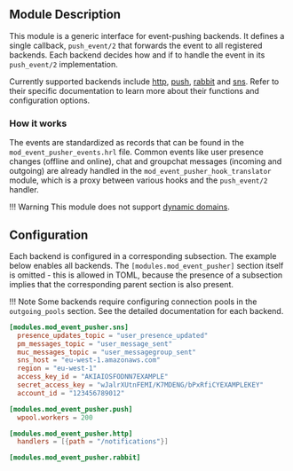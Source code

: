 ## Module Description

This module is a generic interface for event-pushing backends.
It defines a single callback, `push_event/2` that forwards the event to all registered backends.
Each backend decides how and if to handle the event in its `push_event/2` implementation.

Currently supported backends include [http], [push], [rabbit] and [sns].
Refer to their specific documentation to learn more about their functions and configuration options.

### How it works

The events are standardized as records that can be found in the `mod_event_pusher_events.hrl` file.
Common events like user presence changes (offline and online), chat and groupchat messages (incoming
and outgoing) are already handled in the `mod_event_pusher_hook_translator` module, which is a proxy between various hooks and the `push_event/2` handler.

!!! Warning
    This module does not support [dynamic domains](../configuration/general.md#generalhost_types).

## Configuration

Each backend is configured in a corresponding subsection.
The example below enables all backends.
The `[modules.mod_event_pusher]` section itself is omitted - this is allowed in TOML, because the presence of a subsection implies that the corresponding parent section is also present.

!!! Note
    Some backends require configuring connection pools in the `outgoing_pools` section.
    See the detailed documentation for each backend.

```toml
[modules.mod_event_pusher.sns]
  presence_updates_topic = "user_presence_updated"
  pm_messages_topic = "user_message_sent"
  muc_messages_topic = "user_messagegroup_sent"
  sns_host = "eu-west-1.amazonaws.com"
  region = "eu-west-1"
  access_key_id = "AKIAIOSFODNN7EXAMPLE"
  secret_access_key = "wJalrXUtnFEMI/K7MDENG/bPxRfiCYEXAMPLEKEY"
  account_id = "123456789012"

[modules.mod_event_pusher.push]
  wpool.workers = 200

[modules.mod_event_pusher.http]
  handlers = [{path = "/notifications"}]

[modules.mod_event_pusher.rabbit]
```

[http]: ./mod_event_pusher_http.md
[push]: ./mod_event_pusher_push.md
[rabbit]: ./mod_event_pusher_rabbit.md
[sns]: ./mod_event_pusher_sns.md
